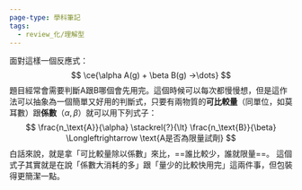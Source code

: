 ```yaml
---
page-type: 學科筆記
tags:
  - review_化/理解型
---
```

面對這樣一個反應式：
$$
\ce{\alpha A(g) + \beta B(g) ->\dots}
$$
題目經常會需要判斷A跟B哪個會先用完。這個時候可以每次都慢慢想，但是這作法可以抽象為一個簡單又好用的判斷式，只要有兩物質的**可比較量**（同單位，如莫耳數）跟**係數**（$\alpha,\beta$）就可以用下列式子：
$$
\frac{n_\text{A}}{\alpha} \stackrel{?}{\lt} \frac{n_\text{B}}{\beta} \Longleftrightarrow \text{A是否為限量試劑}
$$
白話來說，就是拿「可比較量除以係數」來比，==誰比較少，誰就限量==。
這個式子其實就是在說「係數大消耗的多」跟「量少的比較快用完」這兩件事，但包裝得更簡潔一點。